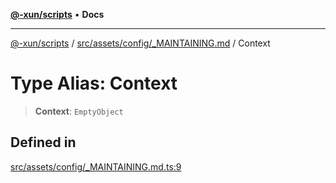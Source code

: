 [**@-xun/scripts**](../../../../../README.md) • **Docs**

***

[@-xun/scripts](../../../../../README.md) / [src/assets/config/\_MAINTAINING.md](../README.md) / Context

# Type Alias: Context

> **Context**: `EmptyObject`

## Defined in

[src/assets/config/\_MAINTAINING.md.ts:9](https://github.com/Xunnamius/xscripts/blob/dc527d1504edcd9b99add252bcfe23abb9ef9d78/src/assets/config/_MAINTAINING.md.ts#L9)
